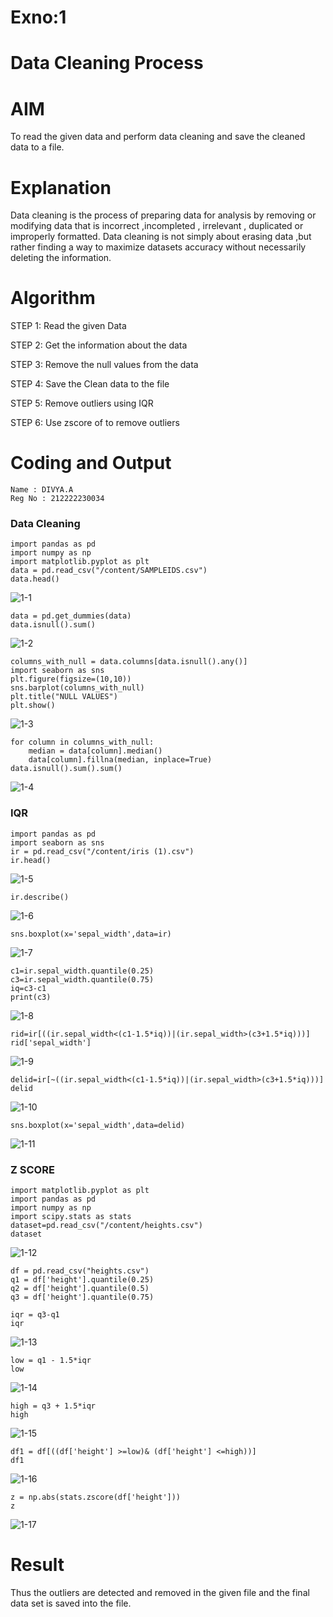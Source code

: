 # Exno:1
# Data Cleaning Process

# AIM
To read the given data and perform data cleaning and save the cleaned data to a file.

# Explanation
Data cleaning is the process of preparing data for analysis by removing or modifying data that is incorrect ,incompleted , irrelevant , duplicated or improperly formatted. Data cleaning is not simply about erasing data ,but rather finding a way to maximize datasets accuracy without necessarily deleting the information.

# Algorithm
STEP 1: Read the given Data

STEP 2: Get the information about the data

STEP 3: Remove the null values from the data

STEP 4: Save the Clean data to the file

STEP 5: Remove outliers using IQR

STEP 6: Use zscore of to remove outliers

# Coding and Output
```
Name : DIVYA.A
Reg No : 212222230034
```
### Data Cleaning
```
import pandas as pd
import numpy as np
import matplotlib.pyplot as plt
data = pd.read_csv("/content/SAMPLEIDS.csv")
data.head()
```

![1-1](https://github.com/Divya110205/exno1/assets/119404855/3ca587d6-9eab-4809-be07-6fecb7d38144)

```
data = pd.get_dummies(data)
data.isnull().sum()
```

![1-2](https://github.com/Divya110205/exno1/assets/119404855/5376ecdf-49bd-44cf-bfb0-c814590c8144)

```
columns_with_null = data.columns[data.isnull().any()]
import seaborn as sns
plt.figure(figsize=(10,10))
sns.barplot(columns_with_null)
plt.title("NULL VALUES")
plt.show()
```

![1-3](https://github.com/Divya110205/exno1/assets/119404855/b1022155-ea0a-4187-b06f-a78375303d43)

```
for column in columns_with_null:
    median = data[column].median()  
    data[column].fillna(median, inplace=True)
data.isnull().sum().sum()
```

![1-4](https://github.com/Divya110205/exno1/assets/119404855/c63d7324-1c97-49cb-a6a7-ecee861c386b)

### IQR
```
import pandas as pd
import seaborn as sns
ir = pd.read_csv("/content/iris (1).csv")
ir.head()
```

![1-5](https://github.com/Divya110205/exno1/assets/119404855/a12a23d1-ce37-46cc-9c29-f2df411b4170)

```
ir.describe()
```

![1-6](https://github.com/Divya110205/exno1/assets/119404855/0f478b80-2e6f-4115-acac-10468ed9b39c)

```
sns.boxplot(x='sepal_width',data=ir)
```

![1-7](https://github.com/Divya110205/exno1/assets/119404855/4eb55cb6-bf9f-47bf-8f97-c5a11edd0876)

```
c1=ir.sepal_width.quantile(0.25)
c3=ir.sepal_width.quantile(0.75)
iq=c3-c1
print(c3)
```

![1-8](https://github.com/Divya110205/exno1/assets/119404855/9e5ac1f7-f414-4799-bd30-be914233d1a3)

```
rid=ir[((ir.sepal_width<(c1-1.5*iq))|(ir.sepal_width>(c3+1.5*iq)))]
rid['sepal_width']
```

![1-9](https://github.com/Divya110205/exno1/assets/119404855/9765bd3c-5836-487b-8e81-564a8802aca9)

```
delid=ir[~((ir.sepal_width<(c1-1.5*iq))|(ir.sepal_width>(c3+1.5*iq)))]
delid
```

![1-10](https://github.com/Divya110205/exno1/assets/119404855/45fcdef3-e491-449b-afdc-c44153092c50)

```
sns.boxplot(x='sepal_width',data=delid)
```

![1-11](https://github.com/Divya110205/exno1/assets/119404855/69078496-2736-4ecd-9e19-e03d1738622b)

### Z SCORE
```
import matplotlib.pyplot as plt
import pandas as pd
import numpy as np
import scipy.stats as stats
dataset=pd.read_csv("/content/heights.csv")
dataset
```

![1-12](https://github.com/Divya110205/exno1/assets/119404855/85a422ca-4fac-4db4-a32d-4a1508d736b8)

```
df = pd.read_csv("heights.csv")
q1 = df['height'].quantile(0.25)
q2 = df['height'].quantile(0.5)
q3 = df['height'].quantile(0.75)
```
```
iqr = q3-q1
iqr
```

![1-13](https://github.com/Divya110205/exno1/assets/119404855/264e6e9e-2f8b-47df-a3e8-33db992a783d)

```
low = q1 - 1.5*iqr
low
```

![1-14](https://github.com/Divya110205/exno1/assets/119404855/a80f4578-fc2b-4ca0-a524-6a05b12b8539)

```
high = q3 + 1.5*iqr
high
```

![1-15](https://github.com/Divya110205/exno1/assets/119404855/1a56212e-cc6f-40e8-80e0-2d918b356919)

```
df1 = df[((df['height'] >=low)& (df['height'] <=high))]
df1
```

![1-16](https://github.com/Divya110205/exno1/assets/119404855/7610c576-d3f6-4955-99b6-c0ec48183986)

```
z = np.abs(stats.zscore(df['height']))
z
```

![1-17](https://github.com/Divya110205/exno1/assets/119404855/29ca2a73-2b45-4de4-a538-0795024c5d55)

# Result
Thus the outliers are detected and removed in the given file and the final data set is saved into the file.
